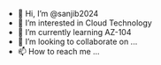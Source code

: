 - 👋 Hi, I’m @sanjib2024
- 👀 I’m interested in Cloud Technology
- 🌱 I’m currently learning AZ-104
- 💞️ I’m looking to collaborate on ...
- 📫 How to reach me ...

<!---
sanjib2024/sanjib2024 is a ✨ special ✨ repository because its `README.md` (this file) appears on your GitHub profile.
You can click the Preview link to take a look at your changes.
--->
